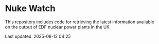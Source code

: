 # Nuke Watch

This repository includes code for retrieving the latest information available on the output of EDF nuclear power plants in the UK.

Last updated: 2025-08-12 04:25